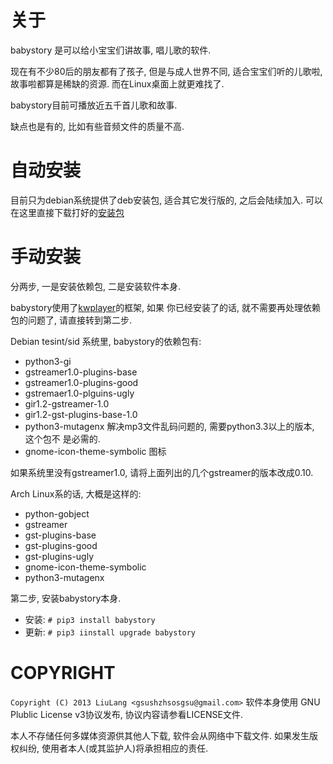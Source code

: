 关于
====
babystory 是可以给小宝宝们讲故事, 唱儿歌的软件.

现在有不少80后的朋友都有了孩子, 但是与成人世界不同, 适合宝宝们听的儿歌啦,
故事啦都算是稀缺的资源. 而在Linux桌面上就更难找了.

babystory目前可播放近五千首儿歌和故事.

缺点也是有的, 比如有些音频文件的质量不高.

自动安装
========
目前只为debian系统提供了deb安装包, 适合其它发行版的, 之后会陆续加入.
可以在这里直接下载打好的[安装包](https://github.com/LiuLang/babystory-packages)


手动安装
====
分两步, 一是安装依赖包, 二是安装软件本身.

babystory使用了[kwplayer](https://github.com/LiuLang/kwplayer)的框架, 如果
你已经安装了的话, 就不需要再处理依赖包的问题了, 请直接转到第二步.

Debian tesint/sid 系统里, babystory的依赖包有:

* python3-gi
* gstreamer1.0-plugins-base
* gstreamer1.0-plugins-good
* gstremaer1.0-plguins-ugly
* gir1.2-gstreamer-1.0
* gir1.2-gst-plugins-base-1.0
* python3-mutagenx 解决mp3文件乱码问题的, 需要python3.3以上的版本, 这个包不
是必需的.
* gnome-icon-theme-symbolic 图标

如果系统里没有gstreamer1.0, 请将上面列出的几个gstreamer的版本改成0.10.

Arch Linux系的话, 大概是这样的:
* python-gobject
* gstreamer
* gst-plugins-base
* gst-plugins-good
* gst-plugins-ugly
* gnome-icon-theme-symbolic
* python3-mutagenx


第二步, 安装babystory本身.  

* 安装: `# pip3 install babystory`
* 更新: `# pip3 iinstall upgrade babystory`


COPYRIGHT
=========
`Copyright (C) 2013 LiuLang <gsushzhsosgsu@gmail.com>`
软件本身使用 GNU Plublic License v3协议发布, 协议内容请参看LICENSE文件.

本人不存储任何多媒体资源供其他人下载, 软件会从网络中下载文件.
如果发生版权纠纷, 使用者本人(或其监护人)将承担相应的责任.
